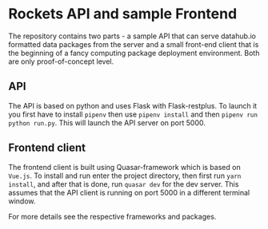 # Rockets API and sample Frontend

The repository contains two parts - a sample API that can serve
datahub.io formatted data packages from the server and a small
front-end client that is the beginning of a fancy computing
package deployment environment. Both are only proof-of-concept
level.

## API

The API is based on python and uses Flask with Flask-restplus.
To launch it you first have to install `pipenv` then use
`pipenv install` and then `pipenv run python run.py`.
This will launch the API server on port 5000. 

## Frontend client

The frontend client is built using Quasar-framework which is
based on `Vue.js`. To install and run enter the project directory,
then first run `yarn install`, and after that is done, run
`quasar dev` for the dev server. This assumes that the API
client is running on port 5000 in a different terminal window.

For more details see the respective frameworks and packages.


